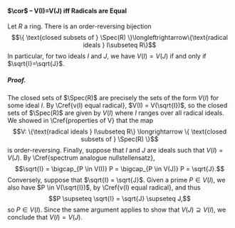 #### $\cor$ – V(I)=V(J) iff Radicals are Equal
Let $R$ a ring. There is an order-reversing bijection
$$\{ \text{closed subsets of } \Spec(R) \}\longleftrightarrow\{\text{radical ideals } I\subseteq R\}$$
In particular, for two ideals $I$ and $J$, we have $V(I)=V(J)$ if and only if $\sqrt{I}=\sqrt{J}$.

##### *Proof.*
The closed sets of $\Spec(R)$ are precisely the sets of the form $V(I)$ for some ideal $I$. By \Cref{v(I) equal radical}, $V(I) = V(\sqrt{I})$, so the closed sets of $\Spec(R)$ are given by $V(I)$ where $I$ ranges over all radical ideals. We showed in \Cref{properties of V} that the map$$V: \{\text{radical ideals } I\subseteq R\} \longrightarrow \{ \text{closed subsets of } \Spec(R) \}$$is order-reversing. Finally, suppose that $I$ and $J$ are ideals such that $V(I) = V(J)$. By \Cref{spectrum analogue nullstellensatz},$$\sqrt{I} = \bigcap_{P \in V(I)} P = \bigcap_{P \in V(J)} P = \sqrt{J}.$$Conversely, suppose that $\sqrt{I} = \sqrt{J}$. Given a prime $P \in V(I)$, we also have $P \in V(\sqrt{I})$, by \Cref{v(I) equal radical}, and thus$$P \supseteq \sqrt{I} = \sqrt{J} \supseteq J,$$so $P \in V(I)$. Since the same argument applies to show that $V(J) \supseteq V(I)$, we conclude that $V(I) = V(J)$.